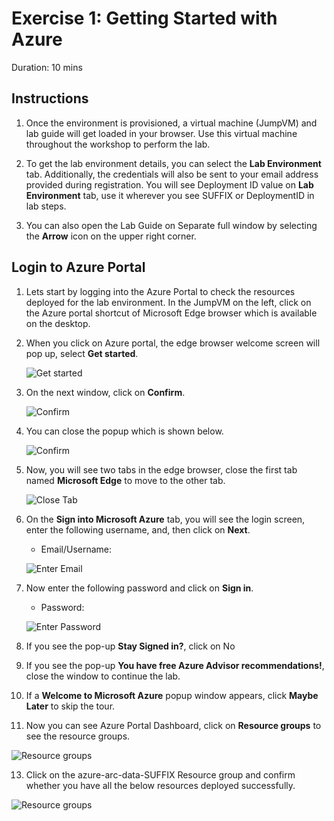 # Exercise 1: Getting Started with Azure 

Duration: 10 mins

## Instructions

1. Once the environment is provisioned, a virtual machine (JumpVM) and lab guide will get loaded in your browser. Use this virtual machine throughout the workshop to perform the lab.

2. To get the lab environment details, you can select the **Lab Environment** tab. Additionally, the credentials will also be sent to your email address provided during registration. You will see Deployment ID value on **Lab Environment** tab, use it wherever you see SUFFIX or DeploymentID in lab steps. 

3. You can also open the Lab Guide on Separate full window by selecting the **Arrow** icon on the upper right corner.

## Login to Azure Portal

1. Lets start by logging into the Azure Portal to check the resources deployed for the lab environment. In the JumpVM on the left, click on the Azure portal shortcut of Microsoft Edge browser which is available on the desktop.

2. When you click on Azure portal, the edge browser welcome screen will pop up, select **Get started**.

   ![](images/edge-get-started-window.png "Get started")

3. On the next window, click on **Confirm**.

   ![](./images/edge-confirm.png "Confirm")

4. You can close the popup which is shown below.

   ![](images/edge-continue.png "Confirm")

5. Now, you will see two tabs in the edge browser, close the first tab named **Microsoft Edge** to move to the other tab.

   ![](images/close-tab.png "Close Tab")

6. On the **Sign into Microsoft Azure** tab, you will see the login screen, enter the following username, and, then click on **Next**.

   * Email/Username: <inject key="AzureAdUserEmail"></inject>

   ![](images/azure-login-enter-email.png "Enter Email")

7. Now enter the following password and click on **Sign in**. 

   * Password: <inject key="AzureAdUserPassword"></inject>

   ![](images/azure-login-enter-password1.png "Enter Password")

8. If you see the pop-up **Stay Signed in?**, click on No

9. If you see the pop-up **You have free Azure Advisor recommendations!**, close the window to continue the lab.

10. If a **Welcome to Microsoft Azure** popup window appears, click **Maybe Later** to skip the tour.

12. Now you can see Azure Portal Dashboard, click on **Resource groups** to see the resource groups.

   ![](images/rg-lob.png "Resource groups")

13. Click on the azure-arc-data-SUFFIX Resource group and confirm whether you have all the below resources deployed successfully.

   ![](images/portal_resources.PNG "Resource groups")

  
